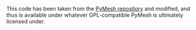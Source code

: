 This code has been taken from the [PyMesh repository](https://github.com/PyMesh/PyMesh/tree/main) and modified, and thus is available under whatever GPL-compatible PyMesh is ultimately licensed under.
